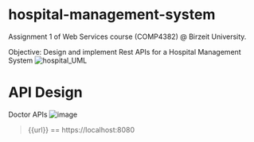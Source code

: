 # hospital-management-system
Assignment 1 of Web Services course (COMP4382) @ Birzeit University.

Objective: Design and implement Rest APIs for a Hospital Management System 
![hospital_UML](https://github.com/zaid-kh/hospital-management-system/assets/81585147/f36f366a-18be-4905-a1da-fea02c062ad2)
# API Design
Doctor APIs
![image](https://github.com/zaid-kh/hospital-management-system/assets/81585147/1b90bea0-46b0-4d69-92ec-9977c09b5ecf)
> {{url}} == https://localhost:8080
